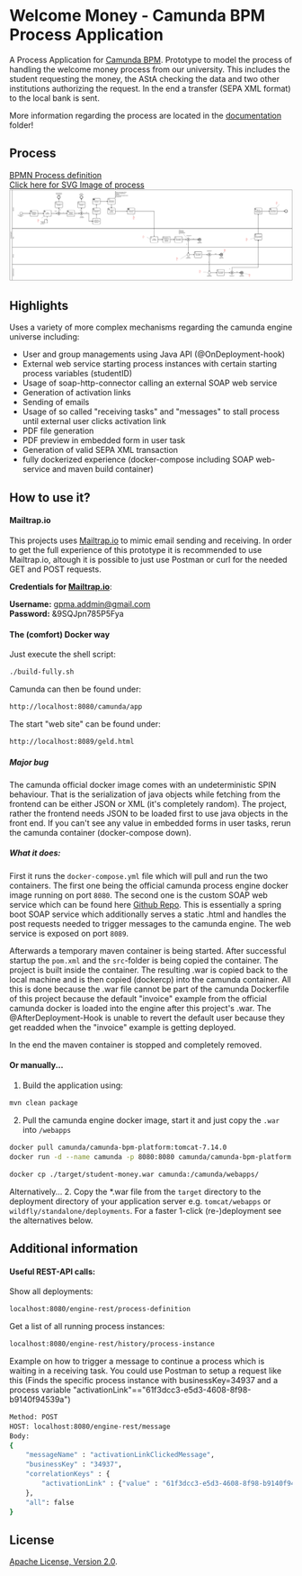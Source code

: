 # Welcome Money - Camunda BPM Process Application
A Process Application for [Camunda BPM](http://docs.camunda.org). Prototype to model the process
of handling the welcome money process from our university. This includes the student requesting the money,
the AStA checking the data and two other institutions authorizing the request. In the end
a transfer (SEPA XML format) to the local bank is sent.

More information regarding the process are located in the [documentation](documentation) folder!
## Process
[BPMN Process definition](src/main/resources/GPM_Prozess_Begruessungsgeld.bpmn)<br>
<a href="https://raw.githubusercontent.com/kono94/camunda-student-money/master/documentation/GPM_Prozess_Begruessungsgeld.svg" target="_blank">Click here for SVG Image of process</a>
![PNG Image of the bpmn](documentation/GPM_Prozess_Begruessungsgeld.svg)
## Highlights
Uses a variety of more complex mechanisms regarding the camunda engine universe
including:

- User and group managements using Java API (@OnDeployment-hook)
- External web service starting process instances with certain starting process variables (studentID)
- Usage of soap-http-connector calling an external SOAP web service
- Generation of activation links
- Sending of emails
- Usage of so called "receiving tasks" and "messages" to stall process until external user clicks activation link
- PDF file generation
- PDF preview in embedded form in user task
- Generation of valid SEPA XML transaction
- fully dockerized experience (docker-compose including SOAP web-service and maven build container)

## How to use it?
#### Mailtrap.io
This projects uses [Mailtrap.io](https://mailtrap.io/) to mimic email sending and receiving. In order
to get the full experience of this prototype it is recommended to use Mailtrap.io, altough
it is possible to just use Postman or curl for the needed GET and POST requests.

**Credentials for [Mailtrap.io](https://mailtrap.io/)**:

**Username:** gpma.addmin@gmail.com <br>
**Password:** &9SQJpn785P5Fya
#### The (comfort) Docker way
Just execute the shell script:
```bash
./build-fully.sh
```

Camunda can then be found under:
```bash
http://localhost:8080/camunda/app
```

The start "web site" can be found under:
```bash
http://localhost:8089/geld.html
```
##### Major bug
The camunda official docker image comes with an undeterministic SPIN behaviour. That is
the serialization of java objects while fetching from the frontend can be either JSON or XML (it's completely random). 
The project, rather the frontend needs JSON
to be loaded first to use java objects in the front end. If you can't see any value in embedded forms in 
user tasks, rerun the camunda container (docker-compose down).

##### What it does:
First it runs the `docker-compose.yml` file which will pull and run the two containers. The first one
being the official camunda process engine docker image running on port ``8080``. The second one
is the custom SOAP web service which can be found here [Github Repo](https://github.com/kono94/student-web-service/).
This is essentially a spring boot SOAP service which additionally serves a static .html and handles the post requests needed
to trigger messages to the camunda engine. The web service is exposed on port ``8089``.

Afterwards a temporary maven container is being started. After successful startup the ``pom.xml``
and the ``src``-folder is being copied the container. The project is built inside the container. The resulting
.war is copied back to the local machine and is then copied (dockercp) into the camunda container.
All this is done because the .war file cannot be part of the camunda Dockerfile of this project
because the default "invoice" example from the official camunda docker is loaded into the
engine after this project's .war. The @AfterDeployment-Hook is unable to revert the default
user because they get readded when the "invoice" example is getting deployed.

In the end the maven container is stopped and completely removed.

#### Or manually...
1. Build the application using:
```bash
mvn clean package
```
2. Pull the camunda engine docker image, start it and just copy the ``.war`` into `/webapps`
```bash
docker pull camunda/camunda-bpm-platform:tomcat-7.14.0
docker run -d --name camunda -p 8080:8080 camunda/camunda-bpm-platform:tomcat-7.14.0
```
```bash
docker cp ./target/student-money.war camunda:/camunda/webapps/
```

Alternatively...
2. Copy the *.war file from the `target` directory to the deployment directory
of your application server e.g. `tomcat/webapps` or `wildfly/standalone/deployments`.
For a faster 1-click (re-)deployment see the alternatives below.

## Additional information
#### Useful REST-API calls:
Show all deployments:

````bash
localhost:8080/engine-rest/process-definition
````

Get a list of all running process instances:

````bash
localhost:8080/engine-rest/history/process-instance
````

Example on how to trigger a message to continue a process which is waiting
in a receiving task. You could use Postman to setup a request like this
(Finds the specific process instance with businessKey=34937 and a process variable
"activationLink"=="61f3dcc3-e5d3-4608-8f98-b9140f94539a")

````bash
Method: POST
HOST: localhost:8080/engine-rest/message
Body:
{
	"messageName" : "activationLinkClickedMessage",
	"businessKey" : "34937",
	"correlationKeys" : {
	    "activationLink" : {"value" : "61f3dcc3-e5d3-4608-8f98-b9140f94539a", "type": "String"}
	},
	"all": false
}
````

## License
[Apache License, Version 2.0](http://www.apache.org/licenses/LICENSE-2.0).

<!-- HTML snippet for index page
  <tr>
    <td><img src="snippets/student-money/src/main/resources/process.png" width="100"></td>
    <td><a href="snippets/student-money">Camunda BPM Process Application</a></td>
    <td>A Process Application for [Camunda BPM](http://docs.camunda.org).</td>
  </tr>
-->
<!-- Tweet
New @Camunda example: Camunda BPM Process Application - A Process Application for [Camunda BPM](http://docs.camunda.org). https://github.com/camunda-consulting/code/tree/master/snippets/student-money
-->
